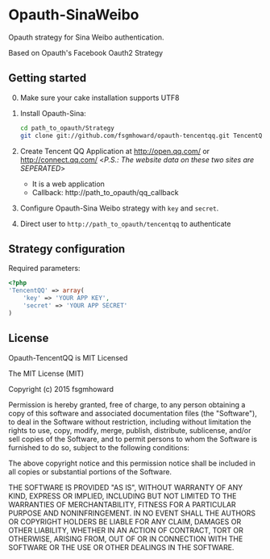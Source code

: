 Opauth-SinaWeibo
=============
Opauth strategy for Sina Weibo authentication.

Based on Opauth's Facebook Oauth2 Strategy

Getting started
----------------
0. Make sure your cake installation supports UTF8

1. Install Opauth-Sina:
   ```bash
   cd path_to_opauth/Strategy
   git clone git://github.com/fsgmhoward/opauth-tencentqq.git TencentQQ
   ```
2. Create Tencent QQ Application at http://open.qq.com/ or http://connect.qq.com/  <*P.S.: The website data on these two sites are SEPERATED*>
   - It is a web application
   - Callback: http://path_to_opauth/qq_callback

3. Configure Opauth-Sina Weibo strategy with `key` and `secret`.

4. Direct user to `http://path_to_opauth/tencentqq` to authenticate

Strategy configuration
----------------------

Required parameters:

```php
<?php
'TencentQQ' => array(
	'key' => 'YOUR APP KEY',
	'secret' => 'YOUR APP SECRET'
)
```

License
---------
Opauth-TencentQQ is MIT Licensed  

The MIT License (MIT)

Copyright (c) 2015 fsgmhoward

Permission is hereby granted, free of charge, to any person obtaining a copy
of this software and associated documentation files (the "Software"), to deal
in the Software without restriction, including without limitation the rights
to use, copy, modify, merge, publish, distribute, sublicense, and/or sell
copies of the Software, and to permit persons to whom the Software is
furnished to do so, subject to the following conditions:

The above copyright notice and this permission notice shall be included in all
copies or substantial portions of the Software.

THE SOFTWARE IS PROVIDED "AS IS", WITHOUT WARRANTY OF ANY KIND, EXPRESS OR
IMPLIED, INCLUDING BUT NOT LIMITED TO THE WARRANTIES OF MERCHANTABILITY,
FITNESS FOR A PARTICULAR PURPOSE AND NONINFRINGEMENT. IN NO EVENT SHALL THE
AUTHORS OR COPYRIGHT HOLDERS BE LIABLE FOR ANY CLAIM, DAMAGES OR OTHER
LIABILITY, WHETHER IN AN ACTION OF CONTRACT, TORT OR OTHERWISE, ARISING FROM,
OUT OF OR IN CONNECTION WITH THE SOFTWARE OR THE USE OR OTHER DEALINGS IN THE
SOFTWARE.